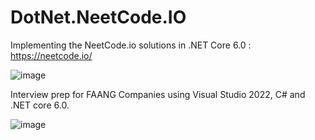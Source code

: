 # DotNet.NeetCode.IO
Implementing the NeetCode.io solutions in .NET Core 6.0 : https://neetcode.io/

![image](https://user-images.githubusercontent.com/3706993/171489319-faecf127-0eee-4133-aa84-36558ff83202.png)

Interview prep for FAANG Companies using Visual Studio 2022, C# and .NET core 6.0.

![image](https://user-images.githubusercontent.com/3706993/171769745-c9c124a2-2519-49c0-b81a-e98960e19c5e.png)


